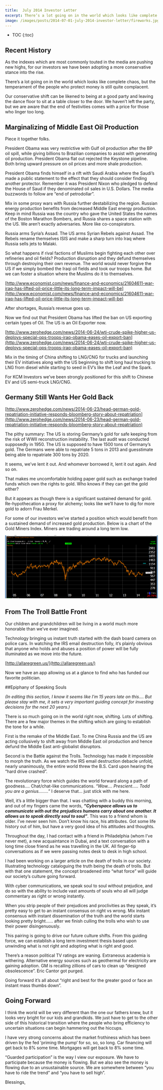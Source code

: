 ```yaml
---
title:  July 2014 Investor Letter
excerpt: There’s a lot going on in the world which looks like complete chaos, but the temperament of the people who protect money is still quite complacent.  
image: /images/posts/2014-07-01-july-2014-investor-letter/fireworks.jpg
---
```


* TOC
{:toc}

 
## Recent History
 
As the indexes which are most commonly touted in the media are pushing new highs, for our investors we have been adopting a more conservative stance into the rise.

There’s a lot going on in the world which looks like complete chaos, but the temperament of the people who protect money is still quite complacent.  

Our conservative shift can be likened to being at a good party and leaving the dance floor to sit at a table closer to the door.  We haven’t left the party, but we are aware that the end of festivities comes with a price for those who linger too long.
 
## Marginalizing of Middle East Oil Production
 
Piece it together folks. 

President Obama was very restrictive with Gulf oil production after the BP oil spill, while giving billions to Brazilian companies to assist with generating oil production.  President Obama flat out rejected the Keystone pipeline.  Both bring upward pressure on oil prices and more shale production.

President Obama finds himself in a rift with Saudi Arabia where the Saudi’s made a public statement to the effect that they should consider finding another protector.   Remember it was President Nixon who pledged to defend the House of Saud if they denominated oil sales in U.S. Dollars.  The media buzzwords to follow are “end of petrodollar”.

Mix in some proxy wars with Russia further destabilizing the region.  Russian energy production benefits from decreased Middle East energy production. Keep in mind Russia was the country who gave the United States the names of the Boston Marathon Bombers, and Russia shares a space station with the US.  We aren’t exactly adversaries.  More like co-conspirators.
 
Russia arms Syria’s Assad.  The US arms Syrian Rebels against Assad.  The Rebels rename themselves ISIS and make a sharp turn into Iraq where Russia sells jets to Malaki.  

So what happens if rival factions of Muslims begin fighting each other over refineries and oil fields?  Production disruption and they defund themselves through destroying their own revenue. The world would never forgive the US if we simply bombed the Iraqi oil fields and took our troops home.  But we can foster a situation where the Muslims do it to themselves.
 
[http://www.economist.com/news/finance-and-economics/21604611-war-iraq-has-lifted-oil-price-little-its-long-term-impact-will-be](http://www.economist.com/news/finance-and-economics/21604611-war-iraq-has-lifted-oil-price-little-its-long-term-impact-will-be)
 
After shortages, Russia’s revenue goes up.
 
Now we find out that President Obama has lifted the ban on US exporting certain types of Oil.  The US is an Oil Exporter now.
 
[http://www.zerohedge.com/news/2014-06-24/wti-crude-spike-higher-us-deploys-special-ops-troops-iraq-obama-eases-oil-export-ban](http://www.zerohedge.com/news/2014-06-24/wti-crude-spike-higher-us-deploys-special-ops-troops-iraq-obama-eases-oil-export-ban)
 
Mix in the timing of China shifting to LNG/CNG for trucks and launching their EV initiatives along with the US beginning to shift long haul trucking to LNG from diesel while starting to seed in EV’s like the Leaf and the Spark.
 
For KCM Investors we’ve been strongly positioned for this shift to Chinese EV and US semi-truck LNG/CNG.


## Germany Still Wants Her Gold Back
 
[http://www.zerohedge.com/news/2014-06-23/head-german-gold-repatriation-initiative-responds-bloomberg-story-about-repatriation](http://www.zerohedge.com/news/2014-06-23/head-german-gold-repatriation-initiative-responds-bloomberg-story-about-repatriation)
 
The pithy summary:  The US is storing Germany’s gold for safe keeping from the risk of WWII reconstruction instability.  The last audit was conducted supposedly in 1950.  The US is supposed to have 1500 tons of Germany’s gold. The Germans were able to repatriate 5 tons in 2013 and guesstimate being able to repatriate 300 tons by 2020.
 
It seems, we’ve lent it out. And whomever borrowed it, lent it out again. And so on.
 
That makes me uncomfortable holding paper gold such as exchange traded funds which own the rights to gold.  Who knows if they can get the gold either?
 
But it appears as though there is a significant sustained demand for gold. Re-hypothecation a proxy for alchemy; looks like we’ll have to dig for more gold to adorn Frau Merkel.

For some of our investors we’ve started a position which would benefit from a sustained demand of increased gold production.  Below is a chart of the Gold Miners Index.  Miners are trading around a long term low.
 
![Gold Miners Index Chart](/images/2014-07-01-july-2014-investor-letter/gold-miners-index-chart.png)

 
## From The Troll Battle Front
 
Our children and grandchildren will be living in a world much more honorable than we’ve ever imagined.
 
Technology bringing us instant truth started with the dash board camera on police cars.  In watching the IRS email destruction folly, it’s plainly obvious that anyone who holds and abuses a position of power will be fully illuminated as we move into the future.

[http://allaregreen.us/](http://allaregreen.us/)

Now we have an app allowing us at a glance to find who has funded our favorite politician.
 
##Epiphany of Speaking Souls
 
*(In editing this section, I know it seems like I’m 15 years late on this….  But please stay with me, it sets a very important guiding concept for investing decisions for the next 20 years.)*

There is so much going on in the world right now, shifting. Lots of shifting.  There are a few major themes in the shifting which are going to establish the tone for a while. 

First is the remake of the Middle East.  To me China Russia and the US are acting collusively to shift away from Middle East oil production and hence defund the Middle East anti-globalist disruptors.

Second is the Battle against the Trolls.  Technology has made it impossible to morph the truth.  As we watch the IRS email destruction debacle unfold, nearly unanimously, the entire world threw the B.S. Card upon hearing the “hard drive crashed”.

The revolutionary force which guides the world forward along a path of goodness….   Chat/chat-like communications.  *“Wow…. Prescient…..  Todd you are a genius……..”*   I deserve that…  just stick with me here.

Well, it’s a little bigger than that.  I was chatting with a buddy this morning, and out of my fingers came the words, ***“Cyberspace allows us to communicate with out the prejudices humans carry about one another. It allows us to speak directly soul to soul”***.  This was to a friend whom is older. I’ve never seen him. Don’t know his race, his attributes.  Got some life history out of him, but have a very good idea of his attitudes and thoughts.
 
Throughout the day, I had contact with a friend in Philadelphia (whom I’ve never met), a new acquaintance in Dubai, and a text conversation with a long time close friend as he was travelling in the UK.  All finger-tip conversations as if we were passing notes desk to desk in high school.
 
I had been working on a larger article on the death of trolls in our society.  Illustrating technology cataloguing the truth being the death of trolls.  But with that one statement, the concept broadened into “what force” will guide our society’s culture going forward.
 
With cyber communications, we speak soul to soul without prejudice, and do so with the ability to include vast amounts of souls who all will judge commentary as right or wrong instantly.
 
When you strip people of their prejudices and proclivities as they speak, it’s pretty easy to get to an instant consensus on right vs wrong.   Mix instant consensus with instant dissemination of the truth and the world starts looking pretty bright…… after we finish culling the trolls who wish to use their power disingenuously.
 
This pairing is going to drive our future culture shifts.  From this guiding force, we can establish a long term investment thesis based upon unwinding what is not right and adopting what is right and good.
 
There’s a reason political TV ratings are waning. Extraneous academia is withering. Alternative energy sources such as geothermal for electricity are gaining adoption. GM is recalling zillions of cars to clean up “designed obsolescence”.  Eric Cantor got purged.
 
Going forward it’s all about “right and best for the greater good or face an instant mass thumbs down”.
 
## Going Forward
 
I think the world will be very different than the one our fathers knew, but it looks very bright for our kids and grandkids.  We just have to get to the other side of this historical transition where the people who bring efficiency to uncertain situations can begin hammering out the hiccups.
 
I have very strong concerns about the market frothiness which has been driven by the fed ‘priming the pump’ for so, so, so long.  Car financing will get back to 8% some time.  Mortgages will get back to 8% some time.
 
“Guarded participation” is the way I view our exposure.  We have to participate because the money is flowing.  But we also see the money is flowing due to an unsustainable source.  We are somewhere between “you have to ride the trend” and “you have to sell high”.
 
Blessings,
 

